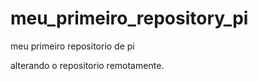 # meu_primeiro_repository_pi

meu primeiro repositorio de pi 

alterando o repositorio remotamente.

